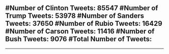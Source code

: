 #Number of Clinton Tweets: 85547
#Number of Trump Tweets: 53978
#Number of Sanders Tweets: 37650
#Number of Rubio Tweets: 16429
#Number of Carson Tweets: 11416
#Number of Bush Tweets: 9076
#Total Number of Tweets:  
---
---
